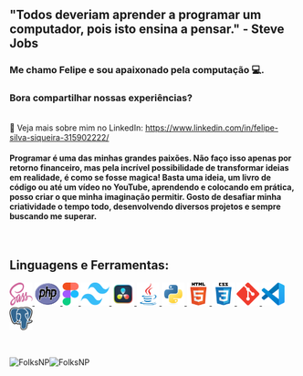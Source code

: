 ## "Todos deveriam aprender a programar um computador, pois isto ensina a pensar." - Steve Jobs
### Me chamo Felipe e sou apaixonado pela computação 💻. 
### Bora compartilhar nossas experiências?

<br />📄 Veja mais sobre mim no LinkedIn: https://www.linkedin.com/in/felipe-silva-siqueira-315902222/


<h4>
Programar é uma das minhas grandes paixões. Não faço isso apenas por retorno financeiro, mas pela incrível possibilidade de transformar ideias em realidade, é como se fosse magica! Basta uma ideia, um livro de código ou até um vídeo no YouTube, aprendendo e colocando em prática, posso criar o que minha imaginação permitir. Gosto de desafiar minha criatividade o tempo todo, desenvolvendo diversos projetos e sempre buscando me superar.
</h4>
<br />


## Linguagens e Ferramentas:

<p align="left"> 
  <a href="https://sass-lang.com/" target="_blank" rel="noreferrer"> 
    <img src="icons/sass.svg" alt="Sass" width="40" height="40" />
  </a> 
  <a href="https://www.php.net/" target="_blank" rel="noreferrer"> 
    <img src="icons/PHP-logo.svg.png" alt="PHP" width="45" height="40" />
  </a> 
    <a href="https://www.figma.com/" target="_blank" rel="noreferrer"> 
    <img src="icons/figma-logo.png" alt="Figma" width="28" height="40" />
  </a> 
    <a href="https://tailwindcss.com/" target="_blank" rel="noreferrer"> 
    <img src="icons/tail.png" alt="Tailwind" width="50" height="40" />
  </a> 
  </a> 
    <a href="https://www.blackmagicdesign.com/br/products/davinciresolve/" target="_blank" rel="noreferrer"> 
    <img src="icons/resolve.png" alt="Davinci Resolve" width="40" height="40" />
  </a>   
  <a href="https://www.java.com" target="_blank" rel="noreferrer"> 
    <img src="icons/java.svg" alt="Java" width="40" height="40" /> 
  </a> 
  <a href="https://www.python.org" target="_blank" rel="noreferrer"> 
    <img src="icons/python.svg" alt="Python" width="40" height="40" /> 
  </a> 
  <a href="https://www.w3.org/html/" target="_blank" rel="noreferrer"> 
    <img src="icons/html5.svg" alt="HTML5" width="40" height="40" /> 
  </a>
  <a href="https://www.w3schools.com/css/" target="_blank" rel="noreferrer"> 
    <img src="icons/css3.svg" alt="CSS3" width="40" height="40" /> 
  </a> 
  <a href="https://git-scm.com/" target="_blank" rel="noreferrer"> 
    <img src="icons/git.svg" alt="Git" width="40" height="40"/> 
  </a> 
  <a href="https://code.visualstudio.com/brand" target="_blank" rel="noreferrer"> 
    <img src="icons/vscode.png" alt="VSCode" width="40" height="40" /> 
  </a> 
  <a href="https://www.postgresql.org" target="_blank" rel="noreferrer"> 
    <img src="icons/postgresql.png" alt="PostgreSQL" width="40" height="40" /> 
  </a> 

</p>
<br/>

<div>
    <p>
  <img align="left" src="https://github-readme-stats.vercel.app/api?username=FolksNP&show_icons=true&locale=en" alt="FolksNP" />
</p>
  <p>
     <img align="left" src="https://github-readme-stats.vercel.app/api/top-langs?username=FolksNP&show_icons=true&locale=en&layout=compact" alt="FolksNP" />
  </p>
</div>

<!--
**wesleymarchi/wesleymarchi** is a ✨ _special_ ✨ repository because its `README.md` (this file) appears on your GitHub profile.
Here are some ideas to get you started:
- 🔭 I’m currently working on ...
- 🌱 I’m currently learning ...
- 👯 I’m looking to collaborate on ...
- 🤔 I’m looking for help with ...
- 💬 Ask me about ...
- 📫 How to reach me: ...
- 😄 Pronouns: ...
- ⚡ Fun fact: ...
-->
